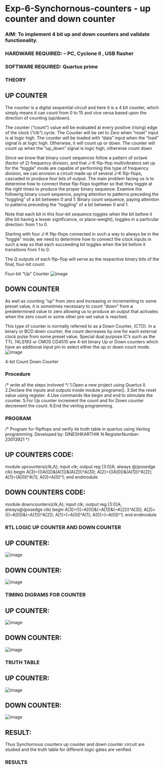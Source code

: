 # Exp-6-Synchornous-counters - up counter and down counter 
### AIM: To implement 4 bit up and down counters and validate  functionality.
### HARDWARE REQUIRED:  – PC, Cyclone II , USB flasher
### SOFTWARE REQUIRED:   Quartus prime
### THEORY 

## UP COUNTER 
The counter is a digital sequential circuit and here it is a 4 bit counter, which simply means it can count from 0 to 15 and vice versa based upon the direction of counting (up/down). 

The counter (“count“) value will be evaluated at every positive (rising) edge of the clock (“clk“) cycle.
The Counter will be set to Zero when “reset” input is at logic high.
The counter will be loaded with “data” input when the “load” signal is at logic high. Otherwise, it will count up or down.
The counter will count up when the “up_down” signal is logic high, otherwise count down

Since we know that binary count sequences follow a pattern of octave (factor of 2) frequency division, and that J-K flip-flop multivibrators set up for the “toggle” mode are capable of performing this type of frequency division, we can envision a circuit made up of several J-K flip-flops, cascaded to produce four bits of output.
The main problem facing us is to determine how to connect these flip-flops together so that they toggle at the right times to produce the proper binary sequence.
Examine the following binary count sequence, paying attention to patterns preceding the “toggling” of a bit between 0 and 1:
Binary count sequence, paying attention to patterns preceding the “toggling” of a bit between 0 and 1.

Note that each bit in this four-bit sequence toggles when the bit before it (the bit having a lesser significance, or place-weight), toggles in a particular direction: from 1 to 0.



 
 

Starting with four J-K flip-flops connected in such a way to always be in the “toggle” mode, we need to determine how to connect the clock inputs in such a way so that each succeeding bit toggles when the bit before it transitions from 1 to 0.

The Q outputs of each flip-flop will serve as the respective binary bits of the final, four-bit count:

 
 

Four-bit “Up” Counter
![image](https://user-images.githubusercontent.com/36288975/169644758-b2f4339d-9532-40c5-af40-8f4f8c942e2c.png)



## DOWN COUNTER 

As well as counting “up” from zero and increasing or incrementing to some preset value, it is sometimes necessary to count “down” from a predetermined value to zero allowing us to produce an output that activates when the zero count or some other pre-set value is reached.

This type of counter is normally referred to as a Down Counter, (CTD). In a binary or BCD down counter, the count decreases by one for each external clock pulse from some preset value. Special dual purpose IC’s such as the TTL 74LS193 or CMOS CD4510 are 4-bit binary Up or Down counters which have an additional input pin to select either the up or down count mode.
![image](https://user-images.githubusercontent.com/36288975/169644844-1a14e123-7228-4ed8-81a9-eb937dff4ac8.png)


4-bit Count Down Counter
### Procedure
/* write all the steps invloved */
1.Open a new project using Quartus II.
2.Declare the inputs and outputs inside module programe().
3.Set the reset value using register.
4.Use commands like begin and end to stimulate the counter.
5.For Up counter increment the count and for Down counter decrement the count.
6.End the verilog programming.


### PROGRAM 
/*
Program for flipflops  and verify its truth table in quartus using Verilog programming.
Developed by: DINESHKARTHIK N
RegisterNumber:  23013921
*/
## UP COUNTERS CODE:

module upcounters(clk,A);
input clk;
output reg [3:0]A;
always @(posedge clk)
begin
	A[3]=(((A[0])&(A[1])&(A[2]))^A[3]);
	A[2]=(((A[0])&(A[1]))^A[2]);
	A[1]=(A[0])^A[1];
	A[0]=A[0]^1;
end
endmodule

## DOWN COUNTERS CODE:

module downcounters(clk,A);
input clk;
output reg [3:0]A;
always@(posedge clk)
begin
	A[3]=(((~A[0])&(~A[1])&(~A[2]))^A[3]);
	A[2]=(((~A[0])&(~A[1]))^A[2]);
	A[1]=(~A[0])^A[1];
	A[0]=(~A[0])^1;
end
endmodule



### RTL LOGIC UP COUNTER AND DOWN COUNTER  

## UP COUNTER:
![image](https://github.com/dinesh2068/Exp-7-Synchornous-counters-/assets/151390189/3ca27e06-39a8-4322-9b44-b839c1cef930)

## DOWN COUNTER:
![image](https://github.com/dinesh2068/Exp-7-Synchornous-counters-/assets/151390189/d874bce3-5689-41be-bd86-f02aae8f33a6)






### TIMING DIGRAMS FOR COUNTER  

## UP COUNTER:
![image](https://github.com/dinesh2068/Exp-7-Synchornous-counters-/assets/151390189/d83db89f-e0aa-460f-a42c-076f2bdff81f)

## DOWN COUNTER:
![image](https://github.com/dinesh2068/Exp-7-Synchornous-counters-/assets/151390189/d26a73fc-f599-4ea2-bbd1-c6d43118eaff)


### TRUTH TABLE 

## UP COUNTER:
![image](https://github.com/dinesh2068/Exp-7-Synchornous-counters-/assets/151390189/cee08a23-ec10-4320-9421-587ec9bce18e)

## DOWN COUNTER:
![image](https://github.com/dinesh2068/Exp-7-Synchornous-counters-/assets/151390189/0d2c30b9-2a12-44a1-86f5-37d0d65ca426)

## RESULT:

Thus Synchornous counters up counter and down counter circuit are studied and the truth table for different logic gates are verified.


### RESULTS 

